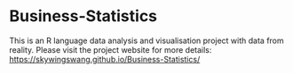 # Business-Statistics
This is an R language data analysis and visualisation project with data from reality. Please visit the project website for more details: https://skywingswang.github.io/Business-Statistics/
